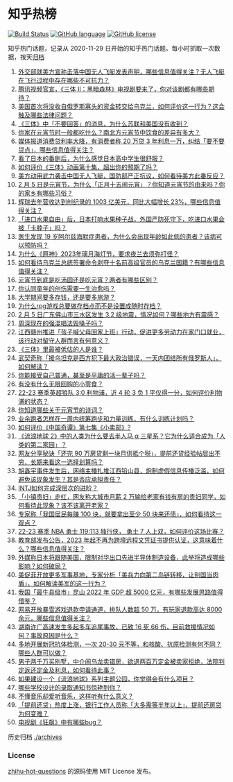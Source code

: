 # 知乎热榜
[![Build Status](https://github.com/ToWeLong/zhihu-hot-questions/workflows/CI/badge.svg)](https://github.com/ToWeLong/zhihu-hot-questions/actions)
[![GitHub language](https://img.shields.io/badge/language-golang-orange.svg)](https://golang.org/)
[![GitHub license](https://img.shields.io/github/license/ToWeLong/zhihu-hot-questions)](https://github.com/ToWeLong/zhihu-hot-questions/blob/main/LICENSE)

知乎热门话题，记录从 2020-11-29 日开始的知乎热门话题。每小时抓取一次数据，按天[归档](./archives)

<!-- BEGIN -->

1. [外交部就美方宣称击落中国无人飞艇发表声明，哪些信息值得关注？无人飞艇在飞行过程中存在哪些不可抗力？](https://www.zhihu.com/question/582194005)
1. [腾讯视频官宣，《三体 II：黑暗森林》电视剧要来了，你对该剧都有哪些期待？](https://www.zhihu.com/question/582119031)
1. [美国首次将没收自俄罗斯寡头的资金转交给乌克兰，如何评价这一行为？这会触及哪些法律问题？](https://www.zhihu.com/question/582104755)
1. [《三体》中「不要回答」的消息，为什么苏联和美国没有收到？](https://www.zhihu.com/question/581615538)
1. [你家在元宵节时一般都吃什么？南北方元宵节中饮食的差异有多大？](https://www.zhihu.com/question/582132918)
1. [媒体报道消费贷利率大降，有消费者称 20 万贷 3 年利息一万，纠结「要不要贷点」，哪些信息值得关注？](https://www.zhihu.com/question/581883270)
1. [看了日本的番剧后，为什么感觉日本高中学生很舒服？](https://www.zhihu.com/question/578111909)
1. [如何评价《三体》动画第十集，超出你的预期了吗？](https://www.zhihu.com/question/577294159)
1. [美方动用武力袭击中国无人飞艇，国防部严正抗议，如何看待美方此番反应？](https://www.zhihu.com/question/582286815)
1. [2 月 5 日是元宵节，为什么「正月十五闹元宵」？你知道元宵节的由来吗？你的家乡有哪些习俗？](https://www.zhihu.com/question/582109374)
1. [辉瑞去年营收达到创纪录的 1003 亿美元，同比大幅增长 23%，哪些信息值得关注？](https://www.zhihu.com/question/581662636)
1. [「进口水果自由」后，日本打响水果种子战，外国严防死守下，吃进口水果会被「卡脖子」吗？](https://www.zhihu.com/question/581704705)
1. [医生发现 19 岁阿尔兹海默症患者，为什么会出现年龄如此低的患者？该病可以预防吗？](https://www.zhihu.com/question/582185337)
1. [为什么《原神》2023年璃月海灯节，要求夜兰去须弥打怪？](https://www.zhihu.com/question/580188590)
1. [如何看待乌克兰总统签署命令剥夺十名前高级官员的乌克兰国籍？有哪些信息值得关注？](https://www.zhihu.com/question/582231283)
1. [元宵节到底是吃汤圆还是吃元宵？两者有哪些区别？](https://www.zhihu.com/question/582193687)
1. [你认同童年的创伤需要一生治愈吗？](https://www.zhihu.com/question/578328581)
1. [大学期间要多存钱，还是要多旅游？](https://www.zhihu.com/question/581514838)
1. [为什么rpg游戏总要做存档点而不是设置成随时存档？](https://www.zhihu.com/question/579076993)
1. [2 月 5 日广东佛山市三水区发生 3.2 级地震，情况如何？哪些地方有震感？](https://www.zhihu.com/question/582258624)
1. [周深现在的强混唱法毁嗓子吗？](https://www.zhihu.com/question/581509060)
1. [江西赣州推进「孩子喊父母回家上班」行动，促进更多劳动力在家门口就业，该行动对留守人群而言有何意义？](https://www.zhihu.com/question/581700076)
1. [《三体》里最被低估的人是谁？](https://www.zhihu.com/question/475623300)
1. [武契奇称「援乌坦克是西方犯下最大政治错误，一天内团结所有俄罗斯人」，如何解读？](https://www.zhihu.com/question/582099110)
1. [你能接受自己普通，甚至是平庸的活一辈子吗？](https://www.zhihu.com/question/442092262)
1. [有没有什么无限回购的小零食？](https://www.zhihu.com/question/580588423)
1. [22-23 赛季英超狼队 3:0 利物浦，近 4 轮 3 负 1 平仅得一分，如何评价利物浦的状态？](https://www.zhihu.com/question/582161893)
1. [你知道哪些关于元宵节的诗词？](https://www.zhihu.com/question/581951114)
1. [业余跑者怎样在一周内统筹跑步和力量训练，有什么训练计划吗？](https://www.zhihu.com/question/581141244)
1. [如何评价《中国奇谭》第七集《小卖部》?](https://www.zhihu.com/question/579004969)
1. [《流浪地球 2》中的人类为什么要去半人马 α 三星系？它为什么适合成为「人类的第二家园」？](https://www.zhihu.com/question/580981679)
1. [网友分享秘诀「还完 90 万房贷剩一块月供抵个税」，提前还贷经验帖层出不穷，长期来看这一选择划算吗？](https://www.zhihu.com/question/582008385)
1. [胡鑫宇事件发生后，网络主播扎堆江西铅山县，炮制虚假信息传播泛滥，如何避免该现象发生？其是否应承担责任？](https://www.zhihu.com/question/582233424)
1. [INTJ如何完成深层次的进阶？](https://www.zhihu.com/question/307265153)
1. [「小镇贵妇」走红，网友称大城市月薪 2 万输给老家有钱有房的贵妇同学，如何看待此现象？该不该离开老家？](https://www.zhihu.com/question/581948255)
1. [专家称「我国居民每赚 100 块，就要拿出至少 50 块来还债」，如何看待这一观点？](https://www.zhihu.com/question/582125324)
1. [22-23 赛季 NBA 勇士 119:113 独行侠， 勇士 7 人上双，如何评价这场比赛？](https://www.zhihu.com/question/582206775)
1. [教育部发布公告，2023 年起不再为跨境远程文凭证书提供认证，这意味着什么？哪些信息值得关注？](https://www.zhihu.com/question/581126482)
1. [外媒称日本将跟随美国，限制对华出口先进半导体制造设备，此举将造成哪些影响？如何破局？](https://www.zhihu.com/question/582127536)
1. [美促菲开放更多军事基地，专家分析「美兵力向第二岛链转移，让别国当肉盾」，如何解读美军的这一行为？](https://www.zhihu.com/question/581738395)
1. [我国「最牛县级市」昆山 2022 年 GDP 超 5000 亿元，有哪些发展思路值得借鉴？](https://www.zhihu.com/question/581145254)
1. [网易开放暴雪游戏退款申请通道，排队人数超 50 万，有玩家退款高达 8000 余元，哪些信息值得关注？](https://www.zhihu.com/question/581718017)
1. [湖南许广高速发生多起多车追尾事故，已致 16 死 66 伤，目前救援情况如何？事故原因是什么？](https://www.zhihu.com/question/582281523)
1. [多地开展新冠抗体检测，一次 20-30 元不等，和核酸、抗原检测有何不同？哪些人群可以做？](https://www.zhihu.com/question/582231408)
1. [男子两千万买别墅，中介闹乌龙卖错房，欲退两百万定金被卖家拒绝，法院判定返还定金及利息，如何看待此事？](https://www.zhihu.com/question/582087448)
1. [如果建设一个《流浪地球》系列主题公园，你觉得会有什么项目？](https://www.zhihu.com/question/581636297)
1. [哪些学校设计的录取通知书惊艳到你？](https://www.zhihu.com/question/544771377)
1. [不懂音乐却爱听音乐，这样听有什么意义？](https://www.zhihu.com/question/580047041)
1. [「提前还贷」热度上涨，银行工作人员称「大多需等半年以上」，提前还房贷为何变难？](https://www.zhihu.com/question/582109829)
1. [电视剧《狂飙》中有哪些bug？](https://www.zhihu.com/question/580526293)

<!-- END -->

历史归档 [./archives](./archives)


### License
[zhihu-hot-questions](https://github.com/towelong/zhihu-hot-questions) 的源码使用 MIT License 发布。